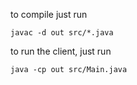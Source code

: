 to compile just run

```
javac -d out src/*.java
```

to run the client, just run

```
java -cp out src/Main.java
```

